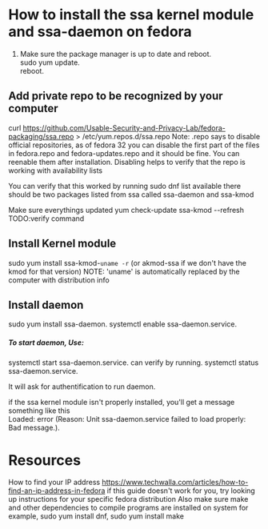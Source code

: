 # How to install the ssa kernel module and ssa-daemon on fedora

1. Make sure the package manager is up to date and reboot.   
    sudo yum update.  
    reboot. 

## Add private repo to be recognized by your computer
curl https://github.com/Usable-Security-and-Privacy-Lab/fedora-packaging/ssa.repo > /etc/yum.repos.d/ssa.repo
Note: .repo says to disable official repositories, as of fedora 32 you can disable the first part of the files in fedora.repo and fedora-updates.repo and it should be fine. You can reenable them after installation. Disabling helps to verify that the repo is working with availability lists

You can verify that this worked by running
sudo dnf list available
there should be two packages listed from ssa called ssa-daemon and ssa-kmod

Make sure everythings updated
yum check-update ssa-kmod --refresh TODO:verify command

## Install Kernel module
sudo yum install ssa-kmod-`uname -r` (or akmod-ssa if we don't have the kmod for that version)
NOTE: 'uname' is automatically replaced by the computer with distribution info

## Install daemon
sudo yum install ssa-daemon. 
systemctl enable ssa-daemon.service. 
##### To start daemon, Use:
 systemctl start ssa-daemon.service. 
 can verify by running. 
 systemctl status ssa-daemon.service. 

It will ask for authentification to run daemon. 

 if the ssa kernel module isn't properly installed, you'll get a message something like this   
  Loaded: error (Reason: Unit ssa-daemon.service failed to load properly: Bad message.). 


# Resources

How to find your IP address
https://www.techwalla.com/articles/how-to-find-an-ip-address-in-fedora
if this guide doesn't work for you, try looking up instructions for your specific fedora distribution
Also make sure make and other dependencies to compile programs are installed on system
 for example, sudo yum install dnf, sudo yum install make
